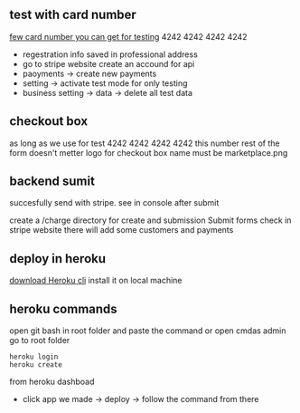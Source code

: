 ## test with card number

[few card number you can get for testing](https://stripe.com/docs/quickstart)
4242 4242 4242 4242
 - regestration info saved in professional address
 - go to stripe website create an accound for api
 - paoyments -> create new payments
 - setting -> activate test mode for only testing
 - business setting -> data -> delete all test data

## checkout box

as long as we use for test 4242 4242 4242 4242 this number
rest of the form doesn't metter
logo for checkout box name must be marketplace.png

## backend sumit

succesfully send with stripe. see in console after submit

create a /charge directory for create and submission
Submit forms
check in stripe website there will add some customers and payments

## deploy in heroku

[download Heroku cli](https://devcenter.heroku.com/articles/heroku-cli)
install it on local machine

## heroku commands

open git bash in root folder and paste the command
or open cmdas admin go to root folder
```
heroku login
heroku create
```

from heroku dashboad 
 - click app we made -> deploy -> follow the command from there





